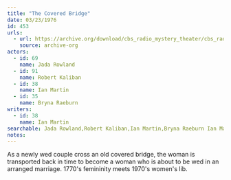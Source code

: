 ```yaml
---
title: "The Covered Bridge"
date: 03/23/1976
id: 453
urls: 
  - url: https://archive.org/download/cbs_radio_mystery_theater/cbs_radio_mystery_theater-0451-0500.zip/cbs_radio_mystery_theater-0451-0500%2Fcbsrmt_0453_the_covered_bridge.mp3
    source: archive-org
actors:  
  - id: 69
    name: Jada Rowland  
  - id: 91
    name: Robert Kaliban  
  - id: 38
    name: Ian Martin  
  - id: 35
    name: Bryna Raeburn
writers:  
  - id: 38
    name: Ian Martin
searchable: Jada Rowland,Robert Kaliban,Ian Martin,Bryna Raeburn Ian Martin
notes:  
---
```

As a newly wed couple cross an old covered bridge, the woman is transported back in time to become a woman who is about to be wed in an arranged marriage. 1770's femininity meets 1970's women's lib.